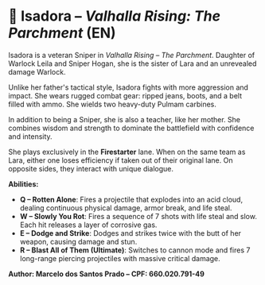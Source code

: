 # 🎯 Isadora – *Valhalla Rising: The Parchment* (EN)

Isadora is a veteran Sniper in *Valhalla Rising – The Parchment*. Daughter of Warlock Leila and Sniper Hogan, she is the sister of Lara and an unrevealed damage Warlock.

Unlike her father's tactical style, Isadora fights with more aggression and impact. She wears rugged combat gear: ripped jeans, boots, and a belt filled with ammo. She wields two heavy-duty Pulmam carbines.

In addition to being a Sniper, she is also a teacher, like her mother. She combines wisdom and strength to dominate the battlefield with confidence and intensity.

She plays exclusively in the **Firestarter** lane. When on the same team as Lara, either one loses efficiency if taken out of their original lane. On opposite sides, they interact with unique dialogue.

**Abilities:**
- **Q – Rotten Alone**: Fires a projectile that explodes into an acid cloud, dealing continuous physical damage, armor break, and life steal.
- **W – Slowly You Rot**: Fires a sequence of 7 shots with life steal and slow. Each hit releases a layer of corrosive gas.
- **E – Dodge and Strike**: Dodges and strikes twice with the butt of her weapon, causing damage and stun.
- **R – Blast All of Them (Ultimate)**: Switches to cannon mode and fires 7 long-range piercing projectiles with massive critical damage.

**Author: Marcelo dos Santos Prado – CPF: 660.020.791-49**
